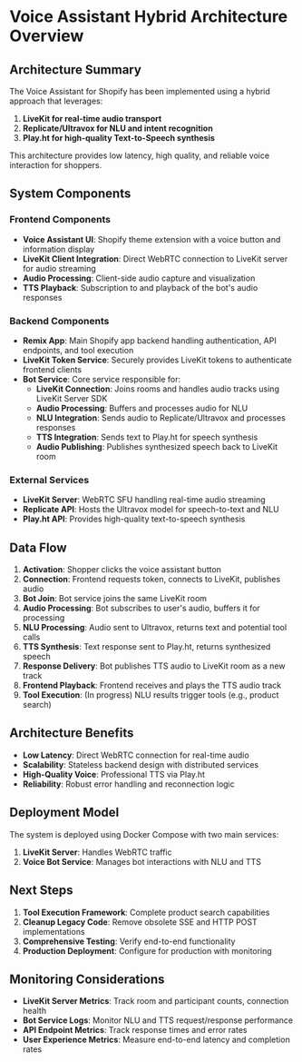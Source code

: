 # Voice Assistant Hybrid Architecture Overview

## Architecture Summary

The Voice Assistant for Shopify has been implemented using a hybrid approach that leverages:

1. **LiveKit for real-time audio transport**
2. **Replicate/Ultravox for NLU and intent recognition**
3. **Play.ht for high-quality Text-to-Speech synthesis**

This architecture provides low latency, high quality, and reliable voice interaction for shoppers.

## System Components

### Frontend Components

- **Voice Assistant UI**: Shopify theme extension with a voice button and information display
- **LiveKit Client Integration**: Direct WebRTC connection to LiveKit server for audio streaming
- **Audio Processing**: Client-side audio capture and visualization
- **TTS Playback**: Subscription to and playback of the bot's audio responses

### Backend Components

- **Remix App**: Main Shopify app backend handling authentication, API endpoints, and tool execution
- **LiveKit Token Service**: Securely provides LiveKit tokens to authenticate frontend clients
- **Bot Service**: Core service responsible for:
  - **LiveKit Connection**: Joins rooms and handles audio tracks using LiveKit Server SDK
  - **Audio Processing**: Buffers and processes audio for NLU
  - **NLU Integration**: Sends audio to Replicate/Ultravox and processes responses
  - **TTS Integration**: Sends text to Play.ht for speech synthesis
  - **Audio Publishing**: Publishes synthesized speech back to LiveKit room

### External Services

- **LiveKit Server**: WebRTC SFU handling real-time audio streaming
- **Replicate API**: Hosts the Ultravox model for speech-to-text and NLU
- **Play.ht API**: Provides high-quality text-to-speech synthesis

## Data Flow

1. **Activation**: Shopper clicks the voice assistant button
2. **Connection**: Frontend requests token, connects to LiveKit, publishes audio
3. **Bot Join**: Bot service joins the same LiveKit room
4. **Audio Processing**: Bot subscribes to user's audio, buffers it for processing
5. **NLU Processing**: Audio sent to Ultravox, returns text and potential tool calls
6. **TTS Synthesis**: Text response sent to Play.ht, returns synthesized speech
7. **Response Delivery**: Bot publishes TTS audio to LiveKit room as a new track
8. **Frontend Playback**: Frontend receives and plays the TTS audio track
9. **Tool Execution**: (In progress) NLU results trigger tools (e.g., product search)

## Architecture Benefits

- **Low Latency**: Direct WebRTC connection for real-time audio
- **Scalability**: Stateless backend design with distributed services
- **High-Quality Voice**: Professional TTS via Play.ht
- **Reliability**: Robust error handling and reconnection logic

## Deployment Model

The system is deployed using Docker Compose with two main services:

1. **LiveKit Server**: Handles WebRTC traffic
2. **Voice Bot Service**: Manages bot interactions with NLU and TTS

## Next Steps

1. **Tool Execution Framework**: Complete product search capabilities
2. **Cleanup Legacy Code**: Remove obsolete SSE and HTTP POST implementations
3. **Comprehensive Testing**: Verify end-to-end functionality
4. **Production Deployment**: Configure for production with monitoring

## Monitoring Considerations

- **LiveKit Server Metrics**: Track room and participant counts, connection health
- **Bot Service Logs**: Monitor NLU and TTS request/response performance
- **API Endpoint Metrics**: Track response times and error rates
- **User Experience Metrics**: Measure end-to-end latency and completion rates 